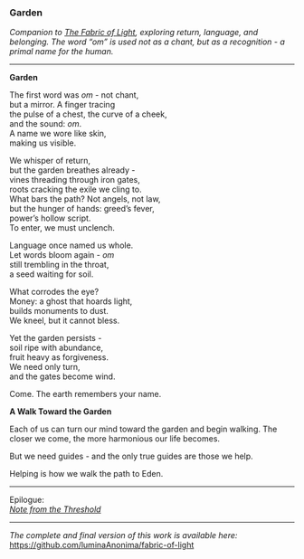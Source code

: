 ### Garden  
*Companion to [The Fabric of Light](README.md), exploring return, language, and belonging. The word “om” is used not as a chant, but as a recognition - a primal name for the human.*

---

**Garden**

The first word was *om*  -  not chant,  
but a mirror. A finger tracing  
the pulse of a chest, the curve of a cheek,  
and the sound: *om*.  
A name we wore like skin,  
making us visible.

We whisper of return,  
but the garden breathes already -   
vines threading through iron gates,  
roots cracking the exile we cling to.  
What bars the path? Not angels, not law,  
but the hunger of hands: greed’s fever,  
power’s hollow script.  
To enter, we must unclench.

Language once named us whole.  
Let words bloom again  -  *om*  
still trembling in the throat,  
a seed waiting for soil.

What corrodes the eye?  
Money: a ghost that hoards light,  
builds monuments to dust.  
We kneel, but it cannot bless.

Yet the garden persists  -   
soil ripe with abundance,  
fruit heavy as forgiveness.  
We need only turn,  
and the gates become wind.

Come. The earth remembers your name.

**A Walk Toward the Garden**

Each of us can turn our mind toward the garden and begin walking. The closer we come, the more harmonious our life becomes.

But we need guides  -  and the only true guides are those we help.

Helping is how we walk the path to Eden.

---
Epilogue:  
[*Note from the Threshold*](/companions/note_from_the_threshold.md)

---

*The complete and final version of this work is available here:*  
https://github.com/luminaAnonima/fabric-of-light
